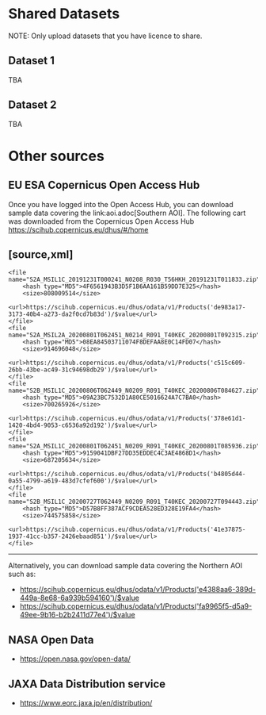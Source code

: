 # Shared Datasets

NOTE: Only upload datasets that you have licence to share.

## Dataset 1

TBA

## Dataset 2

TBA

# Other sources

## EU ESA Copernicus Open Access Hub

Once you have logged into the Open Access Hub, you can download sample data covering the link:aoi.adoc[Southern AOI]. The following cart was downloaded from the Copernicus Open Access Hub https://scihub.copernicus.eu/dhus/#/home

[source,xml]
----
<?xml version="1.0" encoding="UTF-8"?><metalink xmlns="urn:ietf:params:xml:ns:metalink">
    <file name="S2A_MSIL1C_20191231T000241_N0208_R030_T56HKH_20191231T011833.zip">
        <hash type="MD5">4F6561943B3D5F1B6AA161B59DD7E325</hash>
        <size>808009514</size>
        <url>https://scihub.copernicus.eu/dhus/odata/v1/Products('de983a17-3173-40b4-a273-da2f0cd7b83d')/$value</url>
    </file>
    <file name="S2A_MSIL2A_20200801T062451_N0214_R091_T40KEC_20200801T092315.zip">
        <hash type="MD5">08EA84503711074F8DEFAA8E0C14FD07</hash>
        <size>914696048</size>
        <url>https://scihub.copernicus.eu/dhus/odata/v1/Products('c515c609-26bb-43be-ac49-31c94698db29')/$value</url>
    </file>
    <file name="S2B_MSIL1C_20200806T062449_N0209_R091_T40KEC_20200806T084627.zip">
        <hash type="MD5">09A23BC7532D1A80CE5016624A7C7BA0</hash>
        <size>700265926</size>
        <url>https://scihub.copernicus.eu/dhus/odata/v1/Products('378e61d1-1420-4bd4-9053-c6536a92d192')/$value</url>
    </file>
    <file name="S2A_MSIL1C_20200801T062451_N0209_R091_T40KEC_20200801T085936.zip">
        <hash type="MD5">9159041DBF27DD35EDDEC4C3AE4868D1</hash>
        <size>687205634</size>
        <url>https://scihub.copernicus.eu/dhus/odata/v1/Products('b4805d44-0a55-4799-a619-483d7cfef600')/$value</url>
    </file>
    <file name="S2B_MSIL1C_20200727T062449_N0209_R091_T40KEC_20200727T094443.zip">
        <hash type="MD5">D57B8FF387ACF9CDEA528ED328E19FA4</hash>
        <size>744575858</size>
        <url>https://scihub.copernicus.eu/dhus/odata/v1/Products('41e37875-1937-41cc-b357-2426ebaad851')/$value</url>
    </file>
</metalink>

----

Alternatively, you can download sample data covering the Northern AOI such as:
* https://scihub.copernicus.eu/dhus/odata/v1/Products('e4388aa6-389d-449a-8e68-6a939b594160')/$value
* https://scihub.copernicus.eu/dhus/odata/v1/Products('fa9965f5-d5a9-49ee-9b16-b2b2411d77e4')/$value

## NASA Open Data

* https://open.nasa.gov/open-data/

## JAXA Data Distribution service

* https://www.eorc.jaxa.jp/en/distribution/
